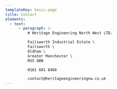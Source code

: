 ```yaml
---
templateKey: basic-page
title: Contact
elements:
  - text:
      - paragraph: |-
          # Heritage Engineering North West LTD.

          Failsworth Industrial Estate \
          Failsworth \
          Oldham \
          Greater Manchester \
          M35 0BN

          0161 681 8468

          contact@heritageengineeringnw.co.uk
---
```



